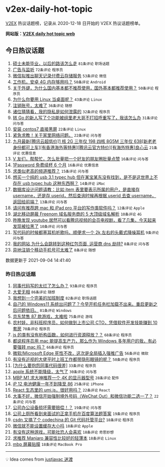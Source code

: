 # v2ex-daily-hot-topic

[V2EX](https://www.v2ex.com/) 热议话题榜，记录从 2020-12-18 日开始的 V2EX 热议话题榜单。

**网站版：[V2EX daily hot topic web](https://boojack.github.io/v2ex-daily-hot-topic-web/)**

## 今日热议话题

<!-- TODAY BEGIN -->

1. [硕士未能毕业，以后的路该怎么走](https://www.v2ex.com/t/799819) `81条评论` `职场话题`
1. [广告与监听](https://www.v2ex.com/t/799831) `72条评论` `程序员`
1. [微信拟推出聊天记录付费云存储服务](https://www.v2ex.com/t/799839) `53条评论` `微信`
1. [工作机，安卓 4G 内存够用吗？](https://www.v2ex.com/t/799793) `50条评论` `Android`
1. [关于外键，为什么国内基本都不推荐使用，国外基本都推荐使用？](https://www.v2ex.com/t/799876) `50条评论` `程序员`
1. [为什么你要用 Linux 当桌面呢？](https://www.v2ex.com/t/799886) `43条评论` `Linux`
1. [注销账号，太难了](https://www.v2ex.com/t/799827) `36条评论` `随想`
1. [诸位猜猜看，我的隐私是如何泄露的](https://www.v2ex.com/t/799868) `32条评论` `程序员`
1. [转 Go 的新人写了个功能被组里老大哥不打招呼重写了，我该怎么办](https://www.v2ex.com/t/799838) `31条评论` `问与答`
1. [安装 centos7 直接黑屏](https://www.v2ex.com/t/799812) `22条评论` `Linux`
1. [紧急求教！关于家里网络问题。](https://www.v2ex.com/t/799805) `22条评论` `问与答`
1. [九月最新[腾讯云超低价]1 核 2G 三年仅 198 四核 8G5M 三年仅 638[新老老身份都可上车][有香港海外等特惠][腾讯云官方特价][有海外特惠]良心云](https://www.v2ex.com/t/799795) `21条评论` `优惠信息`
1. [V 友们，帮帮忙，怎么批量把一个好友的朋友圈批量点赞](https://www.v2ex.com/t/799898) `16条评论` `问与答`
1. [1Password 免费续杯 6 个月](https://www.v2ex.com/t/799854) `16条评论` `优惠信息`
1. [求类似老高的频道推荐？](https://www.v2ex.com/t/799857) `15条评论` `问与答`
1. [想买一个纯的 usb 3.1 typec hub 但在某宝某东没有找到，是不是这世界上不存在 usb typec hub 这种东西啊？](https://www.v2ex.com/t/799880) `14条评论` `iMac`
1. [数据库设计问题请教：比如 item 表里要表示所属的用户，是直接存 username，还是存 userid，然后查询时候再根据 userid 去查 username，返回给前端？](https://www.v2ex.com/t/799818) `13条评论` `问与答`
1. [请问有推荐跨 mac 和 iPad pro 平台的写作类软件吗？](https://www.v2ex.com/t/799856) `12条评论` `Apple`
1. [湖北移动屏蔽 Freenom 域名服务商的 5 大顶级域名解析](https://www.v2ex.com/t/799816) `10条评论` `4G`
1. [昨晚发现 youtube 居然可以看腾讯视频的会员电视剧，看了几集，今天起来发现被拉黑了](https://www.v2ex.com/t/799804) `10条评论` `问与答`
1. [写代码的时候都塞耳机听歌吗，顺便求一个 2k 左右的头戴式降噪耳机](https://www.v2ex.com/t/799847) `9条评论` `问与答`
1. [我的网站,为什么会跳转到这种红包页面, 运营商 dns 劫持?](https://www.v2ex.com/t/799860) `8条评论` `问与答`
1. [异地注销个移动手机号可太难了](https://www.v2ex.com/t/799853) `8条评论` `随想`

数据更新于 2021-09-04 14:41:40

<!-- TODAY END -->

### 昨日热议话题

<!-- YESTERDAY BEGIN -->

1. [同事代码写的太烂了怎么办？](https://www.v2ex.com/t/799688) `93条评论` `程序员`
1. [大爱无相](https://www.v2ex.com/t/799594) `86条评论` `随想`
1. [我想到一个完美的加班制度](https://www.v2ex.com/t/799641) `82条评论` `职场话题`
1. [自己的 Windows11 系统出问题了？今早开机任务栏加载不出来。重启更新之后问题依旧。](https://www.v2ex.com/t/799583) `81条评论` `Windows`
1. [京东禁售 87 款游戏，太难啦](https://www.v2ex.com/t/799665) `75条评论` `游戏`
1. [农村娃，非科班程序员，如何做到上市公司 CTO，凭借软件开发技能赚到 10 套房](https://www.v2ex.com/t/799750) `70条评论` `程序员`
1. [js 的类有没有析构函数，如何进行资源释放？？](https://www.v2ex.com/t/799592) `68条评论` `程序员`
1. [都说程序员用 mac 能提高生产力，那么作为 Windows 多年用户的我，有必要强转 mac 吗？](https://www.v2ex.com/t/799602) `66条评论` `程序员`
1. [微软/Microsoft Edge 死性不改，这次是全局插入强推广告](https://www.v2ex.com/t/799634) `56条评论` `微软`
1. [有没有近视的大佬平时上班工作都带隐形眼镜的呢？](https://www.v2ex.com/t/799584) `50条评论` `程序员`
1. [[为什么要抱怨同事代码很差]](https://www.v2ex.com/t/799735) `33条评论` `程序员`
1. [apple 系统不能降级，太气了](https://www.v2ex.com/t/799764) `30条评论` `问与答`
1. [MBP M1 求大神推荐一个 4K 的显示器型号](https://www.v2ex.com/t/799674) `28条评论` `配件`
1. [iP 12 电池健康一年不到降至 86](https://www.v2ex.com/t/799746) `25条评论` `iPhone`
1. [React 生态里的 umi.js，很好用吗？](https://www.v2ex.com/t/799727) `22条评论` `React`
1. [大事不好，微信开始强制境外号码（WeChat Out）和微信功能二选一了？](https://www.v2ex.com/t/799582) `22条评论` `问与答`
1. [公司办公设备损坏需要赔偿！？](https://www.v2ex.com/t/799705) `19条评论` `问与答`
1. [公司上厕所看到来面试的正拿手机在百度算法题答案](https://www.v2ex.com/t/799693) `19条评论` `程序员`
1. [csdn 又搞了个 codechina 的 Git 代码托管平台?](https://www.v2ex.com/t/799681) `18条评论` `程序员`
1. [微信就不能设置缓存大小吗](https://www.v2ex.com/t/799645) `18条评论` `Apple`
1. [有没有这种游戏，可能社恐人会喜欢](https://www.v2ex.com/t/799625) `18条评论` `奇思妙想`
1. [求推荐 Manjaro 兼容性比较好的轻薄本](https://www.v2ex.com/t/799622) `18条评论` `Linux`
1. [mbp 屏幕贴膜](https://www.v2ex.com/t/799610) `18条评论` `MacBook Pro`

<!-- YESTERDAY END -->

---

💡 Idea comes from [justjavac 迷渡](https://github.com/justjavac/)
